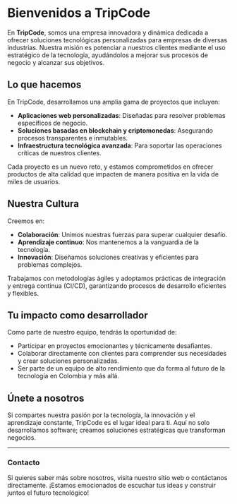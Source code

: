 # Bienvenidos a TripCode

En **TripCode**, somos una empresa innovadora y dinámica dedicada a ofrecer soluciones tecnológicas personalizadas para empresas de diversas industrias. Nuestra misión es potenciar a nuestros clientes mediante el uso estratégico de la tecnología, ayudándolos a mejorar sus procesos de negocio y alcanzar sus objetivos.

## Lo que hacemos
En TripCode, desarrollamos una amplia gama de proyectos que incluyen:
- **Aplicaciones web personalizadas**: Diseñadas para resolver problemas específicos de negocio.
- **Soluciones basadas en blockchain y criptomonedas**: Asegurando procesos transparentes e inmutables.
- **Infraestructura tecnológica avanzada**: Para soportar las operaciones críticas de nuestros clientes.

Cada proyecto es un nuevo reto, y estamos comprometidos en ofrecer productos de alta calidad que impacten de manera positiva en la vida de miles de usuarios.

## Nuestra Cultura
Creemos en:
- **Colaboración**: Unimos nuestras fuerzas para superar cualquier desafío.
- **Aprendizaje continuo**: Nos mantenemos a la vanguardia de la tecnología.
- **Innovación**: Diseñamos soluciones creativas y eficientes para problemas complejos.

Trabajamos con metodologías ágiles y adoptamos prácticas de integración y entrega continua (CI/CD), garantizando procesos de desarrollo eficientes y flexibles.

## Tu impacto como desarrollador
Como parte de nuestro equipo, tendrás la oportunidad de:
- Participar en proyectos emocionantes y técnicamente desafiantes.
- Colaborar directamente con clientes para comprender sus necesidades y crear soluciones personalizadas.
- Ser parte de un equipo de alto rendimiento que da forma al futuro de la tecnología en Colombia y más allá.

## Únete a nosotros
Si compartes nuestra pasión por la tecnología, la innovación y el aprendizaje constante, TripCode es el lugar ideal para ti. Aquí no solo desarrollamos software; creamos soluciones estratégicas que transforman negocios.

---

### Contacto
Si quieres saber más sobre nosotros, visita nuestro sitio web o contáctanos directamente. ¡Estamos emocionados de escuchar tus ideas y construir juntos el futuro tecnológico!

